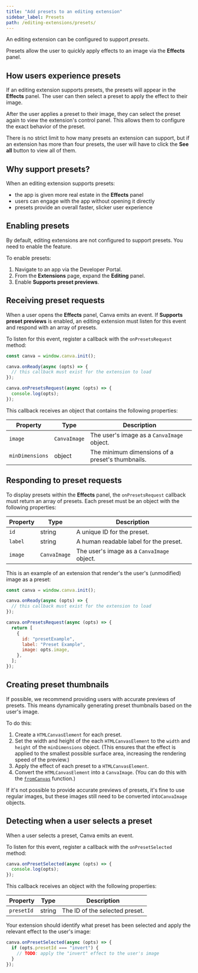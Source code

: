 ```yaml
---
title: "Add presets to an editing extension"
sidebar_label: Presets
path: /editing-extensions/presets/
---
```


An editing extension can be configured to support _presets_.

Presets allow the user to quickly apply effects to an image via the **Effects** panel.

## How users experience presets

If an editing extension supports presets, the presets will appear in the **Effects** panel. The user can then select a preset to apply the effect to their image.

After the user applies a preset to their image, they can select the preset again to view the extension's control panel. This allows them to configure the exact behavior of the preset.

There is no strict limit to how many presets an extension can support, but if an extension has more than four presets, the user will have to click the **See all** button to view all of them.

## Why support presets?

When an editing extension supports presets:

- the app is given more real estate in the **Effects** panel
- users can engage with the app without opening it directly
- presets provide an overall faster, slicker user experience

## Enabling presets

By default, editing extensions are not configured to support presets. You need to enable the feature.

To enable presets:

1.  Navigate to an app via the Developer Portal.
2.  From the **Extensions** page, expand the **Editing** panel.
3.  Enable **Supports preset previews**.

## Receiving preset requests

When a user opens the **Effects** panel, Canva emits an event. If **Supports preset previews** is enabled, an editing extension must listen for this event and respond with an array of presets.

To listen for this event, register a callback with the `onPresetsRequest` method:

```javascript
const canva = window.canva.init();

canva.onReady(async (opts) => {
  // this callback must exist for the extension to load
});

canva.onPresetsRequest(async (opts) => {
  console.log(opts);
});
```

This callback receives an object that contains the following properties:

| Property        | Type         | Description                                      |
| --------------- | ------------ | ------------------------------------------------ |
| `image`         | `CanvaImage` | The user's image as a `CanvaImage` object.       |
| `minDimensions` | object       | The minimum dimensions of a preset's thumbnails. |

## Responding to preset requests

To display presets within the **Effects** panel, the `onPresetsRequest` callback must return an array of presets. Each preset must be an object with the following properties:

| Property | Type         | Description                                |
| -------- | ------------ | ------------------------------------------ |
| `id`     | string       | A unique ID for the preset.                |
| `label`  | string       | A human readable label for the preset.     |
| `image`  | `CanvaImage` | The user's image as a `CanvaImage` object. |

This is an example of an extension that render's the user's (unmodified) image as a preset:

```javascript
const canva = window.canva.init();

canva.onReady(async (opts) => {
  // this callback must exist for the extension to load
});

canva.onPresetsRequest(async (opts) => {
  return [
    {
      id: "presetExample",
      label: "Preset Example",
      image: opts.image,
    },
  ];
});
```

## Creating preset thumbnails

If possible, we recommend providing users with accurate previews of presets. This means dynamically generating preset thumbnails based on the user's image.

To do this:

1.  Create a `HTMLCanvasElement` for each preset.
2.  Set the width and height of the each `HTMLCanvasElement` to the `width` and `height` of the `minDimensions` object. (This ensures that the effect is applied to the smallest possible surface area, increasing the rendering speed of the preview.)
3.  Apply the effect of each preset to a `HTMLCanvasElement`.
4.  Convert the `HTMLCanvasElement` into a `CanvaImage`. (You can do this with the [`fromCanvas`](./api/image-helpers/from-canvas.md) function.)

If it's not possible to provide accurate previews of presets, it's fine to use regular images, but these images still need to be converted into`CanvaImage` objects.

## Detecting when a user selects a preset

When a user selects a preset, Canva emits an event.

To listen for this event, register a callback with the `onPresetSelected` method:

```javascript
canva.onPresetSelected(async (opts) => {
  console.log(opts);
});
```

This callback receives an object with the following properties:

| Property   | Type   | Description                    |
| ---------- | ------ | ------------------------------ |
| `presetId` | string | The ID of the selected preset. |

Your extension should identify what preset has been selected and apply the relevant effect to the user's image:

```javascript
canva.onPresetSelected(async (opts) => {
  if (opts.presetId === "invert") {
    // TODO: apply the "invert" effect to the user's image
  }
});
```
